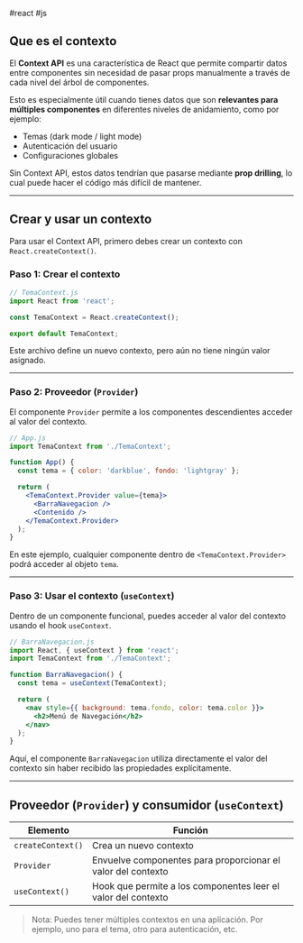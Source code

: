 #react #js

## Que es el contexto

El **Context API** es una característica de React que permite compartir datos entre componentes sin necesidad de pasar props manualmente a través de cada nivel del árbol de componentes.

Esto es especialmente útil cuando tienes datos que son **relevantes para múltiples componentes** en diferentes niveles de anidamiento, como por ejemplo:
- Temas (dark mode / light mode)
- Autenticación del usuario
- Configuraciones globales

Sin Context API, estos datos tendrían que pasarse mediante **prop drilling**, lo cual puede hacer el código más difícil de mantener.

---

## Crear y usar un contexto

Para usar el Context API, primero debes crear un contexto con `React.createContext()`.

### Paso 1: Crear el contexto

```jsx
// TemaContext.js
import React from 'react';

const TemaContext = React.createContext();

export default TemaContext;
```

Este archivo define un nuevo contexto, pero aún no tiene ningún valor asignado.

---

### Paso 2: Proveedor (`Provider`)

El componente `Provider` permite a los componentes descendientes acceder al valor del contexto.

```jsx
// App.js
import TemaContext from './TemaContext';

function App() {
  const tema = { color: 'darkblue', fondo: 'lightgray' };

  return (
    <TemaContext.Provider value={tema}>
      <BarraNavegacion />
      <Contenido />
    </TemaContext.Provider>
  );
}
```

En este ejemplo, cualquier componente dentro de `<TemaContext.Provider>` podrá acceder al objeto `tema`.

---

### Paso 3: Usar el contexto (`useContext`)

Dentro de un componente funcional, puedes acceder al valor del contexto usando el hook `useContext`.

```jsx
// BarraNavegacion.js
import React, { useContext } from 'react';
import TemaContext from './TemaContext';

function BarraNavegacion() {
  const tema = useContext(TemaContext);

  return (
    <nav style={{ background: tema.fondo, color: tema.color }}>
      <h2>Menú de Navegación</h2>
    </nav>
  );
}
```

Aquí, el componente `BarraNavegacion` utiliza directamente el valor del contexto sin haber recibido las propiedades explícitamente.

---

## Proveedor (`Provider`) y consumidor (`useContext`)

| Elemento        | Función |
|----------------|---------|
| `createContext()` | Crea un nuevo contexto |
| `Provider`       | Envuelve componentes para proporcionar el valor del contexto |
| `useContext()`   | Hook que permite a los componentes leer el valor del contexto |

> Nota: Puedes tener múltiples contextos en una aplicación. Por ejemplo, uno para el tema, otro para autenticación, etc.
